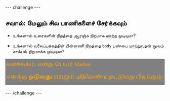 --- challenge ---

## சவால்: மேலும் சில பாணிகளைச் சேர்க்கவும்

+ உங்களால் உரைகளின் நிறத்தை ஆரஞ்சு நிறமாக மாற்ற முடியுமா?

+ உங்களால் வலைப்பக்கத்தின் பின்னணி நிறத்தை `body` பண்பை மாற்றுவதன் மூலம் சாம்பல் நிறமாக்க முடியுமா?

![திரைப்பிடிப்பு](images/birthday-more-style.png)

--- /challenge ---